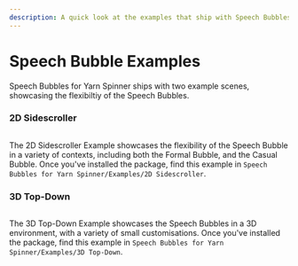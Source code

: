 ```yaml
---
description: A quick look at the examples that ship with Speech Bubbles for Yarn Spinner.
---
```


# Speech Bubble Examples

Speech Bubbles for Yarn Spinner ships with two example scenes, showcasing the flexibiltiy of the Speech Bubbles.

### 2D Sidescroller

<figure><img src="../../../../.gitbook/assets/2dplatform_gif.gif" alt=""><figcaption></figcaption></figure>

The 2D Sidescroller Example showcases the flexibility of the Speech Bubble in a variety of contexts, including both the Formal Bubble, and the Casual Bubble. Once you've installed the package, find this example in `Speech Bubbles for Yarn Spinner/Examples/2D Sidescroller`.

### 3D Top-Down

<figure><img src="../../../../.gitbook/assets/3d.gif" alt=""><figcaption></figcaption></figure>

The 3D Top-Down Example showcases the Speech Bubbles in a 3D environment, with a variety of small customisations. Once you've installed the package, find this example in `Speech Bubbles for Yarn Spinner/Examples/3D Top-Down`.
